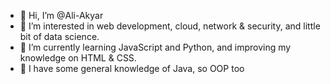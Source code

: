 - 👋 Hi, I’m @Ali-Akyar
- 👀 I’m interested in web development, cloud, network & security, and little bit of data science.
- 🌱 I’m currently learning JavaScript and Python, and improving my knowledge on HTML & CSS.
- 📌 I have some general knowledge of Java, so OOP too
<!-- - 💞️ I’m looking to collaborate on ... -->
<!-- - 📫 How to reach me ... -->

<!---
Ali-Akyar/Ali-Akyar is a ✨ special ✨ repository because its `README.md` (this file) appears on your GitHub profile.
You can click the Preview link to take a look at your changes.
--->
